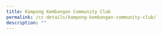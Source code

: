 ```yaml
---
title: Kampong Kembangan Community Club
permalink: /cc-details/kampong-kembangan-community-club/
description: ""
---
```


